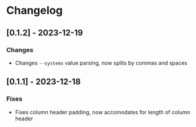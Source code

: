 # Changelog

## [0.1.2] - 2023-12-19

### Changes

+ Changes `--systems` value parsing, now splits by commas and spaces

## [0.1.1] - 2023-12-18

### Fixes

+ Fixes column header padding, now accomodates for length of column header
